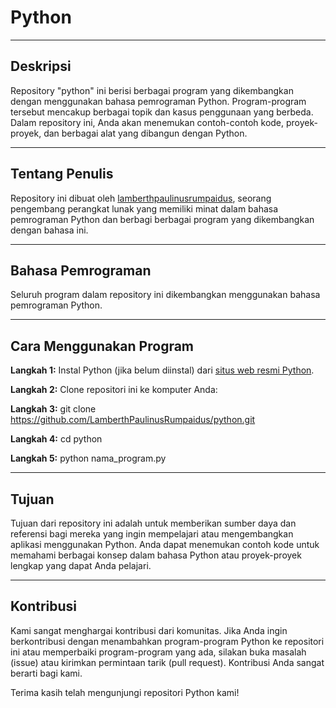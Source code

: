 # Python 

---
## Deskripsi

Repository "python" ini berisi berbagai program yang dikembangkan dengan menggunakan bahasa pemrograman Python. Program-program tersebut mencakup berbagai topik dan kasus penggunaan yang berbeda. Dalam repository ini, Anda akan menemukan contoh-contoh kode, proyek-proyek, dan berbagai alat yang dibangun dengan Python.

---
## Tentang Penulis

Repository ini dibuat oleh [lamberthpaulinusrumpaidus](https://github.com/lamberthpaulinusrumpaidus), seorang pengembang perangkat lunak yang memiliki minat dalam bahasa pemrograman Python dan berbagi berbagai program yang dikembangkan dengan bahasa ini.

---
## Bahasa Pemrograman

Seluruh program dalam repository ini dikembangkan menggunakan bahasa pemrograman Python.

---
## Cara Menggunakan Program

**Langkah 1:** Instal Python (jika belum diinstal) dari [situs web resmi Python](https://www.python.org/).

**Langkah 2:** Clone repositori ini ke komputer Anda:

**Langkah 3:** git clone https://github.com/LamberthPaulinusRumpaidus/python.git

**Langkah 4:** cd python

**Langkah 5:** python nama_program.py

---
## Tujuan

Tujuan dari repository ini adalah untuk memberikan sumber daya dan referensi bagi mereka yang ingin mempelajari atau mengembangkan aplikasi menggunakan Python. Anda dapat menemukan contoh kode untuk memahami berbagai konsep dalam bahasa Python atau proyek-proyek lengkap yang dapat Anda pelajari.

---
## Kontribusi

Kami sangat menghargai kontribusi dari komunitas. Jika Anda ingin berkontribusi dengan menambahkan program-program Python ke repositori ini atau memperbaiki program-program yang ada, silakan buka masalah (issue) atau kirimkan permintaan tarik (pull request). Kontribusi Anda sangat berarti bagi kami.

Terima kasih telah mengunjungi repositori Python kami!

